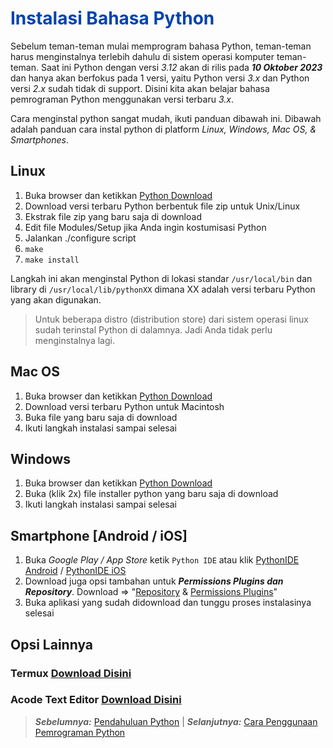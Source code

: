 <h1 style="color:#0043ad;">Instalasi Bahasa Python</h1>

Sebelum teman-teman mulai memprogram bahasa Python, teman-teman harus menginstalnya terlebih dahulu di sistem operasi komputer teman-teman. Saat ini Python dengan versi _3.12_ akan di rilis pada _**10 Oktober 2023**_ dan hanya akan berfokus pada 1 versi, yaitu Python versi _3.x_ dan Python versi _2.x_ sudah tidak di support. Disini kita akan belajar bahasa pemrograman Python menggunakan versi terbaru _3.x_.

Cara menginstal python sangat mudah, ikuti panduan dibawah ini. Dibawah adalah panduan cara instal python di platform _Linux, Windows, Mac OS, & Smartphones_.

## Linux
1. Buka browser dan ketikkan [Python Download](https://www.python.org/downloads/)
2. Download versi terbaru Python berbentuk file zip untuk Unix/Linux
3. Ekstrak file zip yang baru saja di download
4. Edit file Modules/Setup jika Anda ingin kostumisasi Python
5. Jalankan ./configure script
6. `make`
7. `make install`

Langkah ini akan menginstal Python di lokasi standar `/usr/local/bin` dan library di `/usr/local/lib/pythonXX` dimana XX adalah versi terbaru Python yang akan digunakan.

> Untuk beberapa distro (distribution store) dari sistem operasi linux sudah terinstal Python di dalamnya. Jadi Anda tidak perlu menginstalnya lagi.

## Mac OS
1. Buka browser dan ketikkan [Python Download](https://www.python.org/downloads/)
2. Download versi terbaru Python untuk Macintosh
3. Buka file yang baru saja di download
4. Ikuti langkah instalasi sampai selesai

## Windows
1. Buka browser dan ketikkan [Python Download](https://www.python.org/downloads/)
2. Buka (klik 2x) file installer python yang baru saja di download
3. Ikuti langkah instalasi sampai selesai

## Smartphone [Android / iOS]
1. Buka _Google Play / App Store_ ketik `Python IDE` atau klik [PythonIDE Android](https://play.google.com/store/apps/details?id=ru.iiec.pydroid3&hl=en_US) / [PythonIDE iOS](https://apps.apple.com/us/app/python3ide/id1357215444?platform=iphone)
2. Download juga opsi tambahan untuk _**Permissions Plugins dan Repository**_. Download => "[Repository](https://play.google.com/store/apps/details?id=ru.iiec.pydroid3.quickinstallrepo) & [Permissions Plugins](https://play.google.com/store/apps/details?id=ru.iiec.pydroidpermissionsplugin)"
3. Buka aplikasi yang sudah didownload dan tunggu proses instalasinya selesai

## Opsi Lainnya
### Termux [Download Disini](https://f-droid.org/id/packages/com.termux/)
### Acode Text Editor [Download Disini](https://drive.google.com/file/d/1YI9ou6QqH4PDhFW0HxBCk06GwAy0Qq0x/view?usp=drivesdk)

> _**Sebelumnya:**_ [Pendahuluan Python](../../README.md) | _**Selanjutnya:**_ [Cara Penggunaan Pemrograman Python](cara-penggunaan.md)
